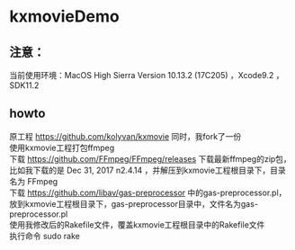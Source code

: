 # kxmovieDemo
## 注意：  
当前使用环境：MacOS High Sierra Version 10.13.2 (17C205) ，Xcode9.2 ，SDK11.2
## howto  
原工程 https://github.com/kolyvan/kxmovie 同时，我fork了一份  
使用kxmovie工程打包ffmpeg  
下载 https://github.com/FFmpeg/FFmpeg/releases 下载最新ffmpeg的zip包，比如我下载的是 Dec 31, 2017 n2.4.14 ，并解压到kxmovie工程根目录下，目录名为 FFmpeg  
下载 https://github.com/libav/gas-preprocessor 中的gas-preprocessor.pl，放到kxmovie工程根目录下，gas-preprocessor目录中，文件名为gas-preprocessor.pl  
使用我修改后的Rakefile文件，覆盖kxmovie工程根目录中的Rakefile文件  
执行命令 sudo rake  
